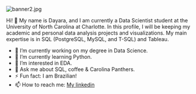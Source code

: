 ![banner2.jpg](https://i.postimg.cc/k43Nw0qt/banner2.jpg)

Hi! 👋 My name is Dayara, and I am currently a Data Scientist student at the University of North Carolina at Charlotte.  In this profile, I will be keeping my academic and personal data analysis projects and visualizations. My main expertise is in SQL (PostgreSQL, MySQL, and T-SQL) and Tableau.

- 🔭 I’m currently working on my degree in Data Science.
- 🌱 I’m currently learning Python.
- 👀 I’m interested in EDA.
- 💬 Ask me about SQL, coffee & Carolina Panthers.
- ⚡ Fun fact: I am Brazilian!
- 📫 How to reach me: [My linkedin](http://www.linkedin.com/in/dayara-machado)



